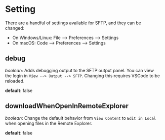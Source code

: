 # Setting

There are a handful of settings available for SFTP, and they can be changed:

- On Windows/Linux: File --> Preferences --> Settings
- On macOS: Code --> Preferences --> Settings

## debug
*boolean*: Adds debugging output to the SFTP output panel.
You can view the login in `View --> Output --> SFTP`.  Changing this requires VSCode to be reloaded.

**default**: false

## downloadWhenOpenInRemoteExplorer
*boolean*: Change the default behavior from `View Content` to `Edit in Local` when opening files in the Remote Explorer.

**default**: false
